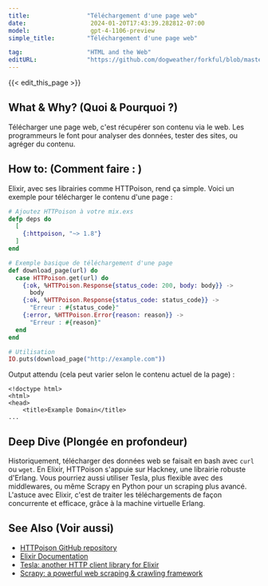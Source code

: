 ```yaml
---
title:                "Téléchargement d'une page web"
date:                  2024-01-20T17:43:39.282812-07:00
model:                 gpt-4-1106-preview
simple_title:         "Téléchargement d'une page web"

tag:                  "HTML and the Web"
editURL:              "https://github.com/dogweather/forkful/blob/master/content/fr/elixir/downloading-a-web-page.md"
---
```


{{< edit_this_page >}}

## What & Why? (Quoi & Pourquoi ?)
Télécharger une page web, c'est récupérer son contenu via le web. Les programmeurs le font pour analyser des données, tester des sites, ou agréger du contenu.

## How to: (Comment faire : )
Elixir, avec ses librairies comme HTTPoison, rend ça simple. Voici un exemple pour télécharger le contenu d'une page :

```elixir
# Ajoutez HTTPoison à votre mix.exs
defp deps do
  [
    {:httpoison, "~> 1.8"}
  ]
end

# Exemple basique de téléchargement d'une page
def download_page(url) do
  case HTTPoison.get(url) do
    {:ok, %HTTPoison.Response{status_code: 200, body: body}} ->
      body
    {:ok, %HTTPoison.Response{status_code: status_code}} ->
      "Erreur : #{status_code}"
    {:error, %HTTPoison.Error{reason: reason}} ->
      "Erreur : #{reason}"
  end
end

# Utilisation
IO.puts(download_page("http://example.com"))
```

Output attendu (cela peut varier selon le contenu actuel de la page) :

```
<!doctype html>
<html>
<head>
    <title>Example Domain</title>
...
```

## Deep Dive (Plongée en profondeur)
Historiquement, télécharger des données web se faisait en bash avec `curl` ou `wget`. En Elixir, HTTPoison s'appuie sur Hackney, une librairie robuste d'Erlang. Vous pourriez aussi utiliser Tesla, plus flexible avec des middlewares, ou même Scrapy en Python pour un scraping plus avancé. L'astuce avec Elixir, c'est de traiter les téléchargements de façon concurrente et efficace, grâce à la machine virtuelle Erlang.

## See Also (Voir aussi)
- [HTTPoison GitHub repository](https://github.com/edgurgel/httpoison)
- [Elixir Documentation](https://elixir-lang.org/docs.html)
- [Tesla: another HTTP client library for Elixir](https://github.com/teamon/tesla)
- [Scrapy: a powerful web scraping & crawling framework](https://scrapy.org/)
